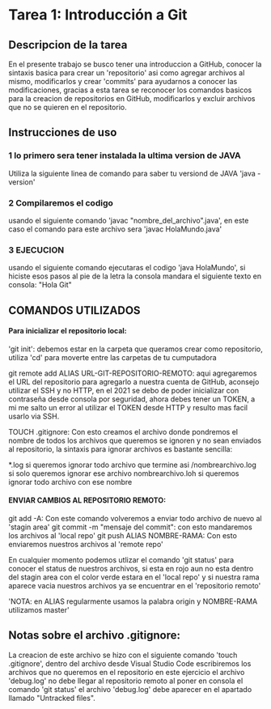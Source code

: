 # Tarea 1: Introducción a Git

## Descripcion de la tarea

En el presente trabajo se busco tener una introduccion a GitHub, conocer la sintaxis basica para crear un 'repositorio' asi como agregar archivos al mismo, modificarlos y crear 'commits' para ayudarnos a conocer las modificaciones, gracias a esta tarea se reconocer los comandos basicos para la creacion de repositorios en GitHub, modificarlos y excluir archivos que no se quieren en el repositorio.

## Instrucciones de uso

### 1 lo primero sera tener instalada la ultima version de JAVA
Utiliza la siguiente linea de comando para saber tu versiond de JAVA 'java -version'

### 2 Compilaremos el codigo 
usando el siguiente comando 'javac "nombre_del_archivo".java', en este caso el comando para este archivo sera 
'javac HolaMundo.java'

### 3 EJECUCION
usando el siguiente comando ejecutaras el codigo
'java HolaMundo', si hiciste esos pasos al pie de la letra la consola 
mandara el siguiente texto en consola: "Hola Git"

## COMANDOS UTILIZADOS
#### Para inicializar el repositorio local:
'git init': debemos estar en la carpeta que queramos crear como repositorio, utiliza 'cd' para 
moverte entre las carpetas de tu cumputadora

git remote add ALIAS URL-GIT-REPOSITORIO-REMOTO: aqui agregaremos el URL del repositorio 
para agregarlo a nuestra cuenta de GitHub, aconsejo utilizar el SSH y no HTTP, en el 2021 se debo de poder 
inicializar con contraseña desde consola por seguridad, ahora debes tener un TOKEN, a mi me salto un error
al utilizar el TOKEN desde HTTP y resulto mas facil usarlo via SSH.

TOUCH .gitignore: Con esto creamos el archivo donde pondremos el nombre de todos los archivos que queremos
se ignoren y no sean enviados al repositorio, la sintaxis para ignorar archivos es bastante sencilla:

*.log si queremos ignorar todo archivo que termine asi
/nombrearchivo.log si solo queremos ignorar ese archivo
nombrearchivo.loh si queremos ignorar todo archivo con ese nombre

#### ENVIAR CAMBIOS AL REPOSITORIO REMOTO:
git add -A: Con este comando volveremos a enviar todo archivo de nuevo al 'stagin area'
git commit -m "mensaje del commit": con esto mandaremos los archivos al 'local repo'
git push ALIAS NOMBRE-RAMA: Con esto enviaremos nuestros archivos al 'remote repo'

En cualquier momento podemos utlizar el comando 'git status' para conocer el status de 
nuestros archivos, si esta en rojo aun no esta dentro del stagin area
con el color verde estara en el 'local repo' y si nuestra rama aparece vacia nuestros archivos
ya se encuentrar en el 'repositorio remoto'

'NOTA: en ALIAS regularmente usamos la palabra origin
       y NOMBRE-RAMA utilizamos master'

## Notas sobre el archivo .gitignore:
La creacion de este archivo se hizo con el siguiente comando
'touch .gitignore', dentro del archivo desde Visual Studio Code escribiremos los archivos que no queremos en el repositorio
en este ejercicio el archivo 'debug.log' no debe llegar al repositorio remoto
al poner en consola el comando 'git status' el archivo 'debug.log' debe aparecer en el apartado llamado 
"Untracked files".